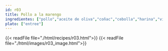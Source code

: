 ```yaml
---
id: r03
title: Pollo a la marengo
ingredientes: ["pollo","aceite de oliva","coñac","cebolla","harina","vino blanco","bouillón de pollo","puré de tomates","perejil","tomillo seco","laurel","hongos","pan"]
plato: ["entree"]
---
```


{{< readFile file="./html/recipes/r03.html">}}
{{< readFile file="./html/images/r03_image.html">}}